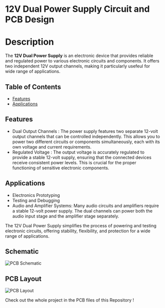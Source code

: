 <!-- Project Title -->

# 12V Dual Power Supply Circuit and PCB Design

<!-- Project Description -->

# Description

The **12V Dual Power Supply** is an electronic device that provides reliable and regulated power to various electronic circuits and components. It offers two independent 12V output channels, making it particularly usefeul for wide range of applications.

<!-- Table of Contents -->

## Table of Contents

- [Features](#features)
- [Applications](#applications)
<!-- - [Schematic in KiCad](#schematic)-->

<!-- Features -->

## Features

- Dual Output Channels :
  The power supply features two separate 12-volt output channels that can be controlled independently. This allows you to power two different circuits or components simultaneously, each with its own voltage and current requirements.
- Regulated Voltage :
  The output voltage is accurately regulated to provide a stable 12-volt supply, ensuring that the connected devices receive consistent power levels. This is crucial for the proper functioning of sensitive electronic components.

<!-- Applications -->

## Applications

- Electronics Prototyping
- Testing and Debugging
- Audio and Amplifier Systems:
  Many audio circuits and amplifiers require a stable 12-volt power supply. The dual channels can power both the audio input stage and the amplifier stage separately.

<!-- Schematic -->
<!--## Schematic
![pcb schematic](https://github.com/aditiz16/12V-Dual-Power-Supply/assets/97452643/63d8d1d2-9e7c-4751-9835-7a03a8d1e8a4)-->

The 12V Dual Power Supply simplifies the process of powering and testing electronic circuits, offering stability, flexibility, and protection for a wide range of applications.

## Schematic

![PCB Schematic](https://github.com/aditiz16/12V-Dual-Power-Supply/assets/97452643/e4fac4f3-5fdb-4476-b7f9-e4a6d494d7ca)


## PCB Layout

![PCB Layout ](https://github.com/aditiz16/12V-Dual-Power-Supply/assets/97452643/4a7702a1-c4b5-4008-9c1a-2ce41cb74e89)

Check out the whole project in the PCB files of this Repository !
